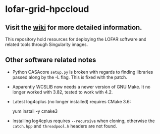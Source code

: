 # lofar-grid-hpccloud
Visit the  [wiki](https://github.com/tikk3r/lofar-grid-hpccloud/wiki) for more detailed information.
----------------------------------------
This repository hold resources for deploying the LOFAR software and related tools through Singularity images.
 
 
Other software related notes
----------------------------
- Python CASAcore `setup.py` is broken with regards to finding libraries passed along by the -L flag. This is fixed with the patch.
- Apparently WCSLIB now needs a newer version of GNU Make. It no longer worked with 3.82, tested to work with 4.2.
- Latest log4cplus (no longer installed) requires CMake 3.6:

    yum install -y cmake3
    
- Installing log4cplus requires `--recursive` when cloning, otherwise the `catch.hpp` and `threadpool.h` headers are not found.

    
